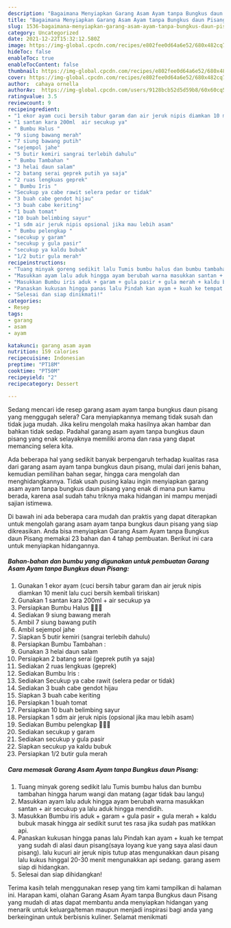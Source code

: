 ```yaml
---
description: "Bagaimana Menyiapkan Garang Asam Ayam tanpa Bungkus daun Pisang, Bikin Ngiler"
title: "Bagaimana Menyiapkan Garang Asam Ayam tanpa Bungkus daun Pisang, Bikin Ngiler"
slug: 1536-bagaimana-menyiapkan-garang-asam-ayam-tanpa-bungkus-daun-pisang-bikin-ngiler
category: Uncategorized
date: 2021-12-22T15:32:12.580Z
image: https://img-global.cpcdn.com/recipes/e802fee0d64a6e52/680x482cq70/garang-asam-ayam-tanpa-bungkus-daun-pisang-foto-resep-utama.jpg
hideToc: false
enableToc: true
enableTocContent: false
thumbnail: https://img-global.cpcdn.com/recipes/e802fee0d64a6e52/680x482cq70/garang-asam-ayam-tanpa-bungkus-daun-pisang-foto-resep-utama.jpg
cover: https://img-global.cpcdn.com/recipes/e802fee0d64a6e52/680x482cq70/garang-asam-ayam-tanpa-bungkus-daun-pisang-foto-resep-utama.jpg
author:  cahaya ornella
authorAv:  https://img-global.cpcdn.com/users/9128bcb52d5d59b8/60x60cq50/avatar.jpg
ratingvalue: 3.5
reviewcount: 9
recipeingredient:
- "1 ekor ayam cuci bersih tabur garam dan air jeruk nipis diamkan 10 menit lalu cuci bersih kembali tiriskan"
- "1 santan kara 200ml  air secukup ya"
- " Bumbu Halus "
- "9 siung bawang merah"
- "7 siung bawang putih"
- "sejempol jahe"
- "5 butir kemiri sangrai terlebih dahulu"
- " Bumbu Tambahan "
- "3 helai daun salam"
- "2 batang serai geprek putih ya saja"
- "2 ruas lengkuas geprek"
- " Bumbu Iris "
- "Secukup ya cabe rawit selera pedar or tidak"
- "3 buah cabe gendot hijau"
- "3 buah cabe keriting"
- "1 buah tomat"
- "10 buah belimbing sayur"
- "1 sdm air jeruk nipis opsional jika mau lebih asam"
- " Bumbu pelengkap "
- "secukup y garam"
- "secukup y gula pasir"
- "secukup ya kaldu bubuk"
- "1/2 butir gula merah"
recipeinstructions:
- "Tuang minyak goreng sedikit lalu Tumis bumbu halus dan bumbu tambahan hingga harum wangi dan matang (agar tidak bau langu)"
- "Masukkan ayam lalu aduk hingga ayam berubah warna masukkan santan + air secukup ya lalu aduk hingga mendidih."
- "Masukkan Bumbu iris aduk + garam + gula pasir + gula merah + kaldu bubuk masak hingga air sedikit surut tes rasa jika sudah pas matikkan api."
- "Panaskan kukusan hingga panas lalu Pindah kan ayam + kuah ke tempat yang sudah di alasi daun pisang(saya loyang kue yang saya alasi daun pisang). lalu kucuri air jeruk nipis tutup atas mengunakkan daun pisang lalu kukus hinggal 20-30 menit mengunakkan api sedang. garang asem siap di hidangkan."
- "Selesai dan siap dinikmati!"
categories:
- Resep
tags:
- garang
- asam
- ayam

katakunci: garang asam ayam 
nutrition: 159 calories
recipecuisine: Indonesian
preptime: "PT18M"
cooktime: "PT50M"
recipeyield: "2"
recipecategory: Dessert

---
```



Sedang mencari ide resep garang asam ayam tanpa bungkus daun pisang yang menggugah selera? Cara menyiapkannya memang tidak susah dan tidak juga mudah. Jika keliru mengolah maka hasilnya akan hambar dan bahkan tidak sedap. Padahal garang asam ayam tanpa bungkus daun pisang yang enak selayaknya memiliki aroma dan rasa yang dapat memancing selera kita.


Ada beberapa hal yang sedikit banyak berpengaruh terhadap kualitas rasa dari garang asam ayam tanpa bungkus daun pisang, mulai dari jenis bahan, kemudian pemilihan bahan segar, hingga cara mengolah dan menghidangkannya. Tidak usah pusing kalau ingin menyiapkan garang asam ayam tanpa bungkus daun pisang yang enak di mana pun kamu berada, karena asal sudah tahu triknya maka hidangan ini mampu menjadi sajian istimewa.




Di bawah ini ada beberapa cara mudah dan praktis yang dapat diterapkan untuk mengolah garang asam ayam tanpa bungkus daun pisang yang siap dikreasikan. Anda bisa menyiapkan Garang Asam Ayam tanpa Bungkus daun Pisang memakai 23 bahan dan 4 tahap pembuatan. Berikut ini cara untuk menyiapkan hidangannya.

<!--inarticleads1-->

##### Bahan-bahan dan bumbu yang digunakan untuk pembuatan Garang Asam Ayam tanpa Bungkus daun Pisang:

1. Gunakan 1 ekor ayam (cuci bersih tabur garam dan air jeruk nipis diamkan 10 menit lalu cuci bersih kembali tiriskan)
1. Gunakan 1 santan kara 200ml + air secukup ya
1. Persiapkan  Bumbu Halus 👩🏻‍🍳
1. Sediakan 9 siung bawang merah
1. Ambil 7 siung bawang putih
1. Ambil sejempol jahe
1. Siapkan 5 butir kemiri (sangrai terlebih dahulu)
1. Persiapkan  Bumbu Tambahan :
1. Gunakan 3 helai daun salam
1. Persiapkan 2 batang serai (geprek putih ya saja)
1. Sediakan 2 ruas lengkuas (geprek)
1. Sediakan  Bumbu Iris :
1. Sediakan Secukup ya cabe rawit (selera pedar or tidak)
1. Sediakan 3 buah cabe gendot hijau
1. Siapkan 3 buah cabe keriting
1. Persiapkan 1 buah tomat
1. Persiapkan 10 buah belimbing sayur
1. Persiapkan 1 sdm air jeruk nipis (opsional jika mau lebih asam)
1. Sediakan  Bumbu pelengkap 👩🏻‍🍳
1. Sediakan secukup y garam
1. Sediakan secukup y gula pasir
1. Siapkan secukup ya kaldu bubuk
1. Persiapkan 1/2 butir gula merah




<!--inarticleads2-->

##### Cara memasak Garang Asam Ayam tanpa Bungkus daun Pisang:

1. Tuang minyak goreng sedikit lalu Tumis bumbu halus dan bumbu tambahan hingga harum wangi dan matang (agar tidak bau langu)
1. Masukkan ayam lalu aduk hingga ayam berubah warna masukkan santan + air secukup ya lalu aduk hingga mendidih.
1. Masukkan Bumbu iris aduk + garam + gula pasir + gula merah + kaldu bubuk masak hingga air sedikit surut tes rasa jika sudah pas matikkan api.
1. Panaskan kukusan hingga panas lalu Pindah kan ayam + kuah ke tempat yang sudah di alasi daun pisang(saya loyang kue yang saya alasi daun pisang). lalu kucuri air jeruk nipis tutup atas mengunakkan daun pisang lalu kukus hinggal 20-30 menit mengunakkan api sedang. garang asem siap di hidangkan.
1. Selesai dan siap dihidangkan!



Terima kasih telah menggunakan resep yang tim kami tampilkan di halaman ini. Harapan kami, olahan Garang Asam Ayam tanpa Bungkus daun Pisang yang mudah di atas dapat membantu anda menyiapkan hidangan yang menarik untuk keluarga/teman maupun menjadi inspirasi bagi anda yang berkeinginan untuk berbisnis kuliner. Selamat menikmati
